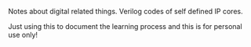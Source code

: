 Notes about digital related things.
Verilog codes of self defined IP cores.

Just using this to document the learning process and this is for personal use only!
